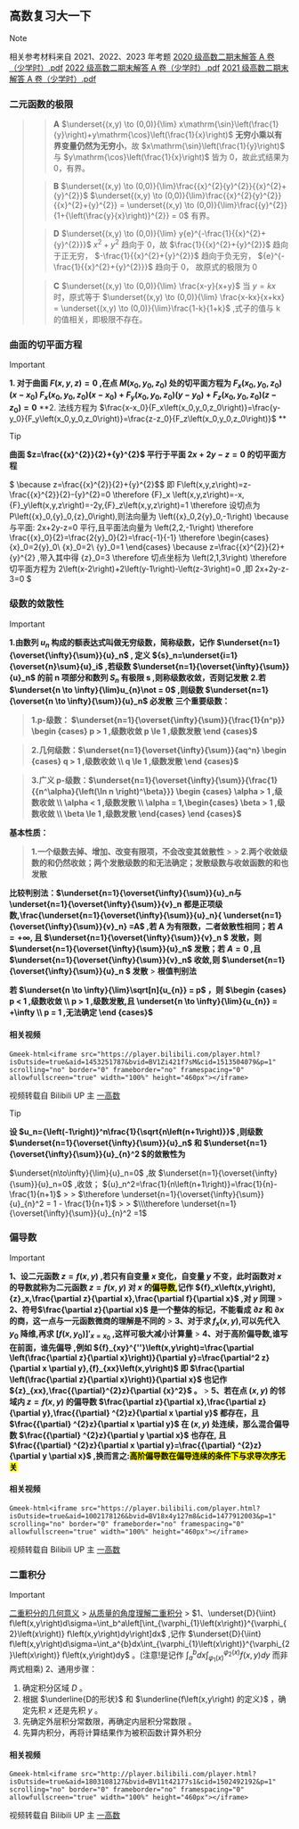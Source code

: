 ## 高数复习大一下

> [!NOTE]
> 相关参考材料来自 2021、2022、2023 年考题
> [2020 级高数二期末解答 A 卷（少学时）.pdf](https://github.com/user-attachments/files/16010838/2020.A.pdf) 
> [2022 级高数二期末解答 A 卷（少学时）.pdf](https://github.com/user-attachments/files/16010855/2022.A.pdf) 
> [2021 级高数二期末解答 A 卷（少学时）.pdf](https://github.com/user-attachments/files/16010842/2021.A.pdf)

### 二元函数的极限

> > **A** 
> > $\underset{(x,y) \to (0,0)}{\lim} x\mathrm{\sin}\left(\frac{1}{y}\right)+y\mathrm{\cos}\left(\frac{1}{x}\right)$ 
> > **无穷小乘以有界变量仍然为无穷小**，故 $x\mathrm{\sin}\left(\frac{1}{y}\right)$ 与 $y\mathrm{\cos}\left(\frac{1}{x}\right)$ 皆为 0，故此式结果为 0，有界。
>
> > **B** 
> > $\underset{(x,y) \to (0,0)}{\lim}\frac{{x}^{2}{y}^{2}}{{x}^{2}+{y}^{2}}$ 
> > $\underset{(x,y) \to (0,0)}{\lim}\frac{{x}^{2}{y}^{2}}{{x}^{2}+{y}^{2}} = \underset{(x,y) \to (0,0)}{\lim}\frac{{y}^{2}}{1+{\left(\frac{y}{x}\right)}^{2}} = 0$ 有界。
>
> > **D** 
> > $\underset{(x,y) \to (0,0)}{\lim} y{e}^{-\frac{1}{{x}^{2}+{y}^{2}}}$ 
> > ${x}^{2}+{y}^{2}$ 趋向于 0，故 $\frac{1}{{x}^{2}+{y}^{2}}$ 趋向于正无穷， $-\frac{1}{{x}^{2}+{y}^{2}}$ 趋向于负无穷， ${e}^{-\frac{1}{{x}^{2}+{y}^{2}}}$ 趋向于 0， 故原式的极限为 0
>
> > **C** 
> > $\underset{(x,y) \to (0,0)}{\lim} \frac{x-y}{x+y}$
> > 当 $y=kx$ 时，原式等于 $\underset{(x,y) \to (0,0)}{\lim} \frac{x-kx}{x+kx} = \underset{(x,y) \to (0,0)}{\lim}\frac{1-k}{1+k}$ ,式子的值与 k 的值相关，即极限不存在。

### 曲面的切平面方程

> [!IMPORTANT]
>
> **1. 对于曲面 $F\left(x,y,z\right)=0$ ,在点 $M\left(x_0,y_0,z_0\right)$ 处的切平面方程为 ${F}_x(x_0,y_0,z_0)(x-x_0)$
${F}_{x}(x_0,y_0,z_0)(x-{x}_0)+{F}_{y}(x_0,y_0,z_0)(y-{y}_0)+{F}_{z}(x_0,y_0,z_0)(z-z_0)=0$**
> **2. 法线方程为 $\frac{x-x_0}{F_x\left(x_0,y_0,z_0\right)}=\frac{y-y_0}{F_y\left(x_0,y_0,z_0\right)}=\frac{z-z_0}{F_z\left(x_0,y_0,z_0\right)}$ **

> [!TIP]
>
> **曲面 $z=\frac{{x}^{2}}{2}+{y}^{2}$ 平行于平面 $2x+2y-z=0$ 的切平面方程**

$
\because z=\frac{{x}^{2}}{2}+{y}^{2}$$ 即 F\left(x,y,z\right)=z-\frac{{x}^{2}}{2}-{y}^{2}=0
\therefore {F}_x \left(x,y,z\right)=-x,{F}_y\left(x,y,z\right)=-2y,{F}_z\left(x,y,z\right)=1
\therefore 设切点为 P\left({x}_0,{y}_0,{z}_0\right),则法向量为 \left({x}_0,2{y}_0,-1\right)
\because 与平面: 2x+2y-z=0 平行,且平面法向量为 \left(2,2,-1\right) 
\therefore  \frac{{x}_0}{2}=\frac{2{y}_0}{2}=\frac{-1}{-1}
\therefore
\begin{cases}
{x}_0=2{y}_0\\
{x}_0=2\\
{y}_0=1
\end{cases} 
\because z=\frac{{x}^{2}}{2}+{y}^{2} ,带入其中得 {z}_0=3
\therefore 切点坐标为 \left(2,1,3\right)
\therefore 切平面方程为 2\left(x-2\right)+2\left(y-1\right)-\left(z-3\right)=0 ,即 2x+2y-z-3=0
$

> 

### 级数的敛散性

> [!Important]
>
> **1.由数列 ${{u}_n}$ 构成的额表达式叫做无穷级数，简称级数，记作 $\underset{n=1}{\overset{\infty}{\sum}}{u}_n$ , 定义 ${s}_n=\underset{i=1}{\overset{n}\sum}{u}_i$ ,若级数 $\underset{n=1}{\overset{\infty}{\sum}}{u}_n$ 的前 n 项部分和数列 ${{S}_n}$ 有极限 s ,则称级数收敛，否则记发散** 
> **2.若 $\underset{n \to \infty}{\lim}u_{n}\not = 0$ ,则级数 $\underset{n=1}{\overset{n \to \infty}{\sum}}{u}_n$ 必发散** 
> **三个重要级数：**
>
> > **1.p-级数：
$\underset{n=1}{\overset{\infty}{\sum}}{\frac{1}{n^p}} 
\begin {cases}
p > 1 ,级数收敛  
p \le 1 ,级数发散 
\end {cases}$**
>
> > **2.几何级数：$\underset{n=1}{\overset{\infty}{\sum}}{aq^n} 
\begin {cases}
q > 1 ,级数收敛  \\
q \le 1 ,级数发散 
\end {cases}$**
>
> > **3.广义 p-级数：$\underset{n=1}{\overset{\infty}{\sum}}{\frac{1}{{n^\alpha}{\left(\ln n \right)^\beta}}} \begin {cases}
\alpha > 1 ,级数收敛  \\
\alpha < 1 ,级数发散 \\
\alpha = 1,\begin{cases}
\beta > 1 ,级数收敛  \\
\beta \le 1 ,级数发散 
\end{cases}
\end {cases}$**
>
> **基本性质：**
>
> > **1.一个级数去掉、增加、改变有限项，不会改变其敛散性** > > **2.两个收敛级数的和仍然收敛；两个发散级数的和无法确定；发散级数与收敛函数的和也发散**
>
> **比较判别法：$\underset{n=1}{\overset{\infty}{\sum}}{u}_n与\underset{n=1}{\overset{\infty}{\sum}}{v}_n 都是正项级数,\frac{\underset{n=1}{\overset{\infty}{\sum}}{u}_n}{ \underset{n=1}{\overset{\infty}{\sum}}{v}_n} =A$ ,若 A 为有限数，二者敛散性相同；若 $A=+\infty$, 且 $\underset{n=1}{\overset{\infty}{\sum}}{v}_n $ 发散，则 $\underset{n=1}{\overset{\infty}{\sum}}{u}_n$ 发散；若 $A=0$ ,且$\underset{n=1}{\overset{\infty}{\sum}}{v}_n$ 收敛,则 $\underset{n=1}{\overset{\infty}{\sum}}{u}\_n $ 发散** > **根值判别法**
>
> **若 $\underset{n \to \infty}{\lim}\sqrt[n]{u_{n}} = p$ ，则 $\begin {cases}
p < 1 ,级数收敛  \\
p > 1 ,级数发散,且 \underset{n \to \infty}{\lim}{u_{n}} = +\infty \\
p = 1 ,无法确定 
\end {cases}$**

#### 相关视频

`Gmeek-html<iframe src="https://player.bilibili.com/player.html?isOutside=true&aid=1453251787&bvid=BV1Zi421f7sM&cid=1513504079&p=1" scrolling="no" border="0" frameborder="no" framespacing="0" allowfullscreen="true" width="100%" height="460px"></iframe>`

视频转载自 Bilibili UP 主 [一高数](https://space.bilibili.com/1035929235?spm_id_from=333.788.0.0 "点击访问主页")

> [!TIP]
>
> **设 $u_n={\left(-1\right)}^n\frac{1}{\sqrt{n\left(n+1\right)}}$ ,则级数 $\underset{n=1}{\overset{\infty}{\sum}}{u}_n$ 和 $\underset{n=1}{\overset{\infty}{\sum}}{u}\_{n}^2 $的敛散性为**

$\underset{n\to\infty}{\lim}{u}_n=0$ ,故 $\underset{n=1}{\overset{\infty}{\sum}}{u}_n=0$ ,收敛； ${u}_n^2=\frac{1}{n\left(n+1\right)}=\frac{1}{n}-\frac{1}{n+1}$ > > $\therefore \underset{n=1}{\overset{\infty}{\sum}}{u}_{n}^2 = 1 - \frac{1}{n+1}$ > > $\\\therefore \underset{n=1}{\overset{\infty}{\sum}}{u}_{n}^2 =1$

### 偏导数

> [!IMPORTANT]
>
> **1、设二元函数 $z=f\left(x,y\right)$ ,若只有自变量 $x$ 变化，自变量 $y$ 不变，此时函数对 $x$ 的导数就称为二元函数 $z=f\left(x,y\right)$ 对 $x$ 的<mark>偏导数</mark>,记作 ${f}_x\left(x,y\right),{z}_x,\frac{\partial z}{\partial x},\frac{\partial f}{\partial x}$ ,对 $y$ 同理** > **2、符号$\frac{\partial z}{\partial x}$ 是一个整体的标记，不能看成 $\partial z$ 和 $\partial x$ 的商，这一点与一元函数微商的理解是不同的** > **3、对于求 ${f}_x\left(x,y\right)$,可以先代入 ${y}_0$ 降维,再求 $\left[f\left(x,{y}_0\right)\right]'_{x={x}_0}$ ,这样可极大减小计算量** > **4、对于高阶偏导数,谁写在前面，谁先偏导 ,例如 ${f}_{xy}^{''}\left(x,y\right)=\frac{\partial \left(\frac{\partial z}{\partial x}\right)}{\partial y}=\frac{\partial^2 z}{\partial x \partial y},{f}_{xx}\left(x,y\right)$ 即 $\frac{\partial \left(\frac{\partial z}{\partial x}\right)}{\partial x}$ 也记作 ${z}_{xx},\frac{{\partial}^{2}z}{\partial {x}^2}$ 。** > **5、若在点 $\left(x,y\right)$ 的邻域内 $z=f\left(x,y\right)$ 的偏导数 $\frac{\partial z}{\partial x},\frac{\partial z}{\partial y},\frac{{\partial} ^{2}z}{\partial x \partial y}$ 都存在，且 $\frac{{\partial} ^{2}z}{\partial x \partial y}$ 在 $\left(x,y\right)$ 处连续，那么混合偏导数 $\frac{{\partial} ^{2}z}{\partial y \partial x}$ 也存在, 且 $\frac{{\partial} ^{2}z}{\partial x \partial y}=\frac{{\partial} ^{2}z}{\partial y \partial x}$ ,换而言之:<mark>高阶偏导数在偏导连续的条件下与求导次序无关</mark>**

#### 相关视频

`Gmeek-html<iframe src="https://player.bilibili.com/player.html?isOutside=true&aid=1002178126&bvid=BV18x4y127m8&cid=1477912003&p=1" scrolling="no" border="0" frameborder="no" framespacing="0" allowfullscreen="true" width="100%" height="460px"></iframe>`

视频转载自 Bilibili UP 主 [一高数](https://space.bilibili.com/1035929235?spm_id_from=333.788.0.0 "点击访问主页")

### 二重积分

> [!IMPORTANT]
>
> [二重积分的几何意义](https://github.com/beijiushare/beijiushare.github.io/assets/170126249/4cd6c82b-520f-4f73-9988-9f558d190e00) > [从质量的角度理解二重积分](https://github.com/beijiushare/beijiushare.github.io/assets/170126249/b2822fbb-084b-4c48-91f7-0a3191662acf) > $1、\underset{D}{\iint} f\left(x,y\right)d\sigma=\int_b^a\left[\int_{\varphi_{1}\left(x\right)}^{\varphi_{2}\left(x\right)} f\left(x,y\right)dy\right]dx$ ,记作 $\underset{D}{\iint} f\left(x,y\right)d\sigma=\int_a^{b}dx\int_{\varphi_{1}\left(x\right)}^{\varphi_{2}\left(x\right)} f\left(x,y\right)dy$ 。(注意!是记作 $\int_a^{b}dx\int_{\varphi_{1}\left(x\right)}^{\varphi_{2}\left(x\right)} f\left(x,y\right)dy$ 而非两式相乘)
> 2、通用步骤：
>
> 1. 确定积分区域 $D$ 。
> 2. 根据 $\underline{D的形状}$ 和 $\underline{f\left(x,y\right) 的定义}$ ，确定先积 $x$ 还是先积 $y$ 。
> 3. 先确定外层积分常数限，再确定内层积分常数限 。
> 4. 先算内积分，再将计算结果作为被积函数计算外积分

#### 相关视频

`Gmeek-html<iframe src="http://player.bilibili.com/player.html?isOutside=true&aid=1803108127&bvid=BV11t42177s1&cid=1502492192&p=1" scrolling="no" border="0" frameborder="no" framespacing="0" allowfullscreen="true" width="100%" height="460px"></iframe>`

视频转载自 Bilibili UP 主 [一高数](https://space.bilibili.com/1035929235?spm_id_from=333.788.0.0 "点击访问主页")


